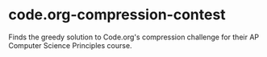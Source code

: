 # code.org-compression-contest
Finds the greedy solution to Code.org's compression challenge for their AP Computer Science Principles course.
